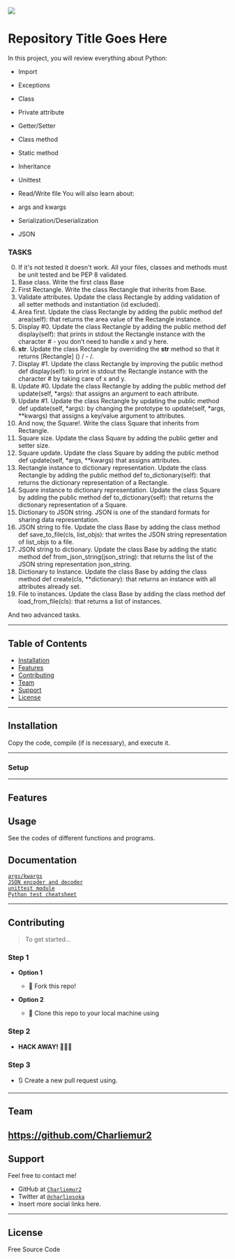<img src="https://s3.amazonaws.com/intranet-projects-files/holbertonschool-higher-level_programming+/331/giphy.mp4">

# Repository Title Goes Here

In this project, you will review everything about Python:

* Import
* Exceptions
* Class
* Private attribute
* Getter/Setter
* Class method
* Static method
* Inheritance
* Unittest
* Read/Write file
You will also learn about:

* args and kwargs
* Serialization/Deserialization
* JSON

### TASKS
0. If it's not tested it doesn't work.
All your files, classes and methods must be unit tested and be PEP 8 validated.
1. Base class.
Write the first class Base
2. First Rectangle.
Write the class Rectangle that inherits from Base.
3. Validate attributes.
Update the class Rectangle by adding validation of all setter methods and instantiation (id excluded).
4. Area first.
Update the class Rectangle by adding the public method def area(self): that returns the area value of the Rectangle instance.
5. Display #0.
Update the class Rectangle by adding the public method def display(self): that prints in stdout the Rectangle instance with the character # - you don’t need to handle x and y here.
6. __str__.
Update the class Rectangle by overriding the __str__ method so that it returns [Rectangle] (<id>) <x>/<y> - <width>/<height>.
7. Display #1.
Update the class Rectangle by improving the public method def display(self): to print in stdout the Rectangle instance with the character # by taking care of x and y.
8. Update #0.
Update the class Rectangle by adding the public method def update(self, *args): that assigns an argument to each attribute.
9. Update #1.
Update the class Rectangle by updating the public method def update(self, *args): by changing the prototype to update(self, *args, **kwargs) that assigns a key/value argument to attributes.
10. And now, the Square!.
Write the class Square that inherits from Rectangle.
11. Square size.
Update the class Square by adding the public getter and setter size.
12. Square update.
Update the class Square by adding the public method def update(self, *args, **kwargs) that assigns attributes.
13. Rectangle instance to dictionary representation.
Update the class Rectangle by adding the public method def to_dictionary(self): that returns the dictionary representation of a Rectangle.
14. Square instance to dictionary representation.
Update the class Square by adding the public method def to_dictionary(self): that returns the dictionary representation of a Square.
15. Dictionary to JSON string.
JSON is one of the standard formats for sharing data representation.
16. JSON string to file.
Update the class Base by adding the class method def save_to_file(cls, list_objs): that writes the JSON string representation of list_objs to a file.
17. JSON string to dictionary.
Update the class Base by adding the static method def from_json_string(json_string): that returns the list of the JSON string representation json_string.
18. Dictionary to Instance.
Update the class Base by adding the class method def create(cls, **dictionary): that returns an instance with all attributes already set.
19. File to instances.
Update the class Base by adding the class method def load_from_file(cls): that returns a list of instances.

And two advanced tasks.

---

## Table of Contents

- [Installation](#installation)
- [Features](#features)
- [Contributing](#contributing)
- [Team](#team)
- [Support](#support)
- [License](#license)


---

## Installation

Copy the code, compile (if is necessary), and execute it.

---

### Setup

---

## Features
## Usage

See the codes of different functions and programs.

## Documentation

<a href="https://intranet.hbtn.io/rltoken/LroIjBBI5Gqq3ciR-OHmxg">`args/kwargs`</a><br>
<a href="https://intranet.hbtn.io/rltoken/TY4rfu2AZtXlRmPVNZm1Lw">`JSON encoder and decoder`</a><br>
<a href="https://intranet.hbtn.io/rltoken/T7uxwxtGdbRRW9pkD4eO0g">`unittest module`</a><br>
<a href="https://intranet.hbtn.io/rltoken/SfEo3RQeAXXYI9yabFRw3g">`Python test cheatsheet`</a><br>

---

## Contributing

> To get started...

### Step 1

- **Option 1**
    - 🍴 Fork this repo!

- **Option 2**
    - 👯 Clone this repo to your local machine using

### Step 2

- **HACK AWAY!** 🔨🔨🔨

### Step 3

- 🔃 Create a new pull request using.
---

## Team

https://github.com/Charliemur2
---

## Support

Feel free to contact me!

- GitHub at <a href="https://github.com/Charliemur2">`Charliemur2`</a>
- Twitter at <a href="https://twitter.com/charliesoka">`@charliesoka`</a>
- Insert more social links here.

---

## License

Free Source Code

